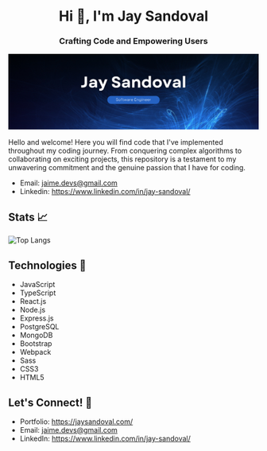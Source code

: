 <h1 align="center">Hi 👋, I'm Jay Sandoval</h1>
<h3 align="center">Crafting Code and Empowering Users</h3>

![jaimegsandoval](images/jay-engineer.png)

Hello and welcome! Here you will find code that I've implemented throughout my coding journey. From conquering complex algorithms to collaborating on exciting projects, this repository is a testament to my unwavering commitment and the genuine passion that I have for coding.

- Email: jaime.devs@gmail.com
- Linkedin: https://www.linkedin.com/in/jay-sandoval/

## Stats :chart_with_upwards_trend:

![Top Langs](https://github-readme-stats.vercel.app/api/top-langs/?username=jaimegsandoval&layout=compact)

## Technologies :floppy_disk:

- JavaScript
- TypeScript
- React.js
- Node.js
- Express.js
- PostgreSQL
- MongoDB
- Bootstrap
- Webpack
- Sass
- CSS3
- HTML5

## Let's Connect! :e-mail:

- Portfolio: https://jaysandoval.com/
- Email: jaime.devs@gmail.com
- LinkedIn: https://www.linkedin.com/in/jay-sandoval/
